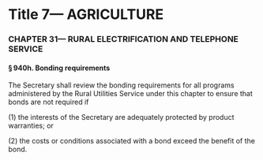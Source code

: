 
# Title 7— AGRICULTURE
### CHAPTER 31— RURAL ELECTRIFICATION AND TELEPHONE SERVICE
#### § 940h. Bonding requirements

The Secretary shall review the bonding requirements for all programs administered by the Rural Utilities Service under this chapter to ensure that bonds are not required if

(1) the interests of the Secretary are adequately protected by product warranties; or

(2) the costs or conditions associated with a bond exceed the benefit of the bond.
